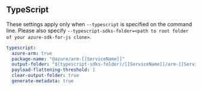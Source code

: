 ## TypeScript

These settings apply only when `--typescript` is specified on the command line.
Please also specify `--typescript-sdks-folder=<path to root folder of your azure-sdk-for-js clone>`.

``` yaml $(typescript)
typescript:
  azure-arm: true
  package-name: "@azure/arm-[[ServiceName]]"
  output-folder: "$(typescript-sdks-folder)/[[ServiceName]]/arm-[[ServiceName]]"
  payload-flattening-threshold: 1
  clear-output-folder: true
  generate-metadata: true
```
